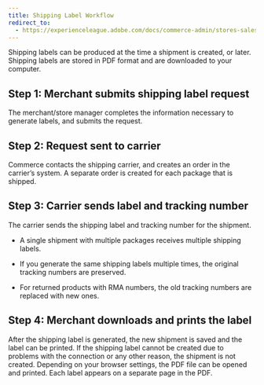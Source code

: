 ```yaml
---
title: Shipping Label Workflow
redirect_to:
  - https://experienceleague.adobe.com/docs/commerce-admin/stores-sales/delivery/shipping-labels/shipping-labels.html#shipping-label-workflow
---
```


Shipping labels can be produced at the time a shipment is created, or later. Shipping labels are stored in PDF format and are downloaded to your computer.

## Step 1: Merchant submits shipping label request

The merchant/store manager completes the information necessary to generate labels, and submits the request.

## Step 2: Request sent to carrier

Commerce contacts the shipping carrier, and creates an order in the carrier’s system. A separate order is created for each package that is shipped.

## Step 3: Carrier sends label and tracking number

The carrier sends the shipping label and tracking number for the shipment.

- A single shipment with multiple packages receives multiple shipping labels.

- If you generate the same shipping labels multiple times, the original tracking numbers are preserved.

- For returned products with RMA numbers, the old tracking numbers are replaced with new ones.

## Step 4: Merchant downloads and prints the label

After the shipping label is generated, the new shipment is saved and the label can be printed. If the shipping label cannot be created due to problems with the connection or any other reason, the shipment is not created. Depending on your browser settings, the PDF file can be opened and printed. Each label appears on a separate page in the PDF.

